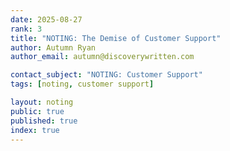 ```yaml
---
date: 2025-08-27
rank: 3
title: "NOTING: The Demise of Customer Support"
author: Autumn Ryan
author_email: autumn@discoverywritten.com

contact_subject: "NOTING: Customer Support"
tags: [noting, customer support]

layout: noting
public: true
published: true
index: true
---
```

